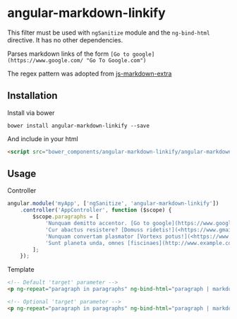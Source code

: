 angular-markdown-linkify
============================

This filter must be used with `ngSanitize` module and the `ng-bind-html` directive.
It has no other dependencies.

Parses markdown links of the form `[Go to google](https://www.google.com/ "Go To Google.com")`

The regex pattern was adopted from [js-markdown-extra](https://github.com/tanakahisateru/js-markdown-extra)

Installation
--------------

Install via bower

    bower install angular-markdown-linkify --save

And include in your html

```html
<script src="bower_components/angular-markdown-linkify/angular-markdown-linkify.js"></script>
```

Usage
--------------

Controller

```javascript
angular.module('myApp', ['ngSanitize', 'angular-markdown-linkify'])
    .controller('AppController', function ($scope) {
        $scope.paragraphs = [
            'Nunquam demitto accentor. [Go to google](https://www.google.com/ "Go To Google.com"). Compaters assimilant.',
            'Cur abactus resistere? [Domuss ridetis!](<https://www.gmail.com/> "Nunquam carpseris fermium."). Fortiss messis.',
            'Nunquam convertam plasmator [Vortexs potus!](<https://www.youtube.com/>). Contencios credere.',
            'Sunt planeta unda, omnes [fiscinaes](http://www.example.com) demitto camerarius, noster frondatores.'
        ];
    });
```

Template

```html
<!-- Default 'target' parameter -->
<p ng-repeat="paragraph in paragraphs" ng-bind-html="paragraph | markdownLinkify"></p>

<!-- Optional 'target' parameter -->
<p ng-repeat="paragraph in paragraphs" ng-bind-html="paragraph | markdownLinkify:'_blank'"></p>
```
